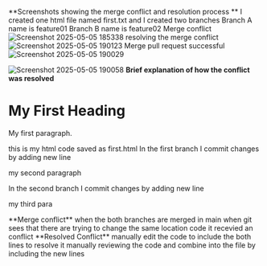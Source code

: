 **Screenshots showing the merge conflict and resolution process **
I created one html file named first.txt and I created two branches 
Branch A name is feature01
Branch B name is feature02
Merge conflict
![Screenshot 2025-05-05 185338](https://github.com/user-attachments/assets/e4bb41d3-b8d3-4059-b9cc-9946cb376d06)
resolving the merge conflict
![Screenshot 2025-05-05 190123](https://github.com/user-attachments/assets/82130d84-5856-42b8-9f1a-7b894a19e3ca)
Merge pull request successful
![Screenshot 2025-05-05 190029](https://github.com/user-attachments/assets/ff47429a-efd9-41af-ba46-bf4b8b387592)

![Screenshot 2025-05-05 190058](https://github.com/user-attachments/assets/3930ec2b-8cff-49e8-b842-169e7398f7a0)
**Brief explanation of how the conflict was resolved** 
<!DOCTYPE html>
<html>
<body>

<h1>My First Heading</h1>

<p>My first paragraph.</p>
</body>
</html>
this is my html code saved as first.html
In the first branch I commit changes by adding new line
<p>my second paragraph</p>
In the second branch I commit changes by adding new line
<p>my third para</p>
**Merge conflict**
when the both branches are merged in main when git sees that there are trying to change the same location code it recevied an conflict
**Resolved Conflict**
manually edit the code to include the both lines
to resolve it manually reviewing the code and combine into the file by including the new lines







